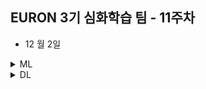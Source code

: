 ## EURON 3기 심화학습 팀 - 11주차

* 12 월 2일 

<details>
<summary>ML</summary>
<div markdown="1">       

<br />  
  
| 주차 | 내용         | 발표자                       | 발표자료 |
| ---- | ------------ | ---------------------------- | -------- |
| 12    | 딥러닝 파이토치 교과서 8장  | 오수진, 김예진, 박보영 | [📚]()    |

  
## Assignment

### 📍 예습과제

  * 딥러닝 파이토치 교과서 8장 정리

### 📍 복습과제

   * [Bidirectional LSTM Network를 이용한 PoS Tagging](https://ws-choi.github.io/blog-kor/nlp/deeplearning/Pos-Tagging-with-Bidirectional-LSTM/) 코드 필사/분석
   * [Are Transformers Effective for Time Series Forecasting?](https://arxiv.org/pdf/2205.13504v3.pdf) 논문 읽고 정리
      - `Attention`과 `Transformer`은 후반부 자연어처리 챕터에서 간단히 다루고 넘어가기 때문에, 이번 복습과제에서 개념을 잡고 위 논문을 읽어주시기 바랍니다.
         - [Attention 참고 사이트](https://nlpinkorean.github.io/visualizing-neural-machine-translation-mechanics-of-seq2seq-models-with-attention/)  
         - [Transformer 참고 사이트](https://nlpinkorean.github.io/illustrated-transformer/)
      


  
</div>
</details>



<details>
<summary>DL</summary>
<div markdown="1">       

<br />  
  
| 주차 | 내용         | 발표자                       | 발표자료 |
| ---- | ------------ | ---------------------------- | -------- |
| 11   | 8. Applications of Graph Neural Networks | 최지우, 최하경  | [📚]()    |

  
10주차 내용 복습과제

 * 필수 : [GAT, GraphSAGE](https://github.com/mnslarcher/cs224w-slides-to-code/blob/main/notebooks/07-graph-neural-networks-2-design-space.ipynb) 개념 복습 및 코드 필사/분석하기 
 * 선택 : [GAT Cora dataset ex](https://github.com/gordicaleksa/pytorch-GAT/blob/main/The%20Annotated%20GAT%20(Cora).ipynb) 개념 복습 및 코드 필사/분석하기 
  
</div>
</details>
